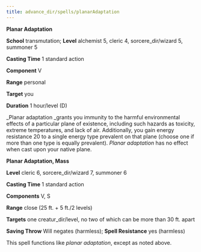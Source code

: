 ```yaml
---
title: advance_dir/spells/planarAdaptation
---
```

 **Planar Adaptation**

**School** transmutation; **Level** alchemist 5, cleric 4, sorcere_dir/wizard 5, summoner 5

**Casting Time** 1 standard action

**Component** V

**Range** personal

**Target** you

**Duration** 1 hour/level (D)

_Planar adaptation _grants you immunity to the harmful environmental effects of a particular plane of existence, including such hazards as toxicity, extreme temperatures, and lack of air. Additionally, you gain energy resistance 20 to a single energy type prevalent on that plane (choose one if more than one type is equally prevalent). _Planar adaptation_ has no effect when cast upon your native plane.

**Planar Adaptation, Mass**

**Level** cleric 6, sorcere_dir/wizard 7, summoner 6

**Casting Time** 1 standard action

**Components** V, S

**Range** close (25 ft. + 5 ft./2 levels)

**Targets** one creatur_dir/level, no two of which can be more than 30 ft. apart

**Saving Throw** Will negates (harmless); **Spell Resistance** yes (harmless)

This spell functions like _planar adaptation_, except as noted above.

